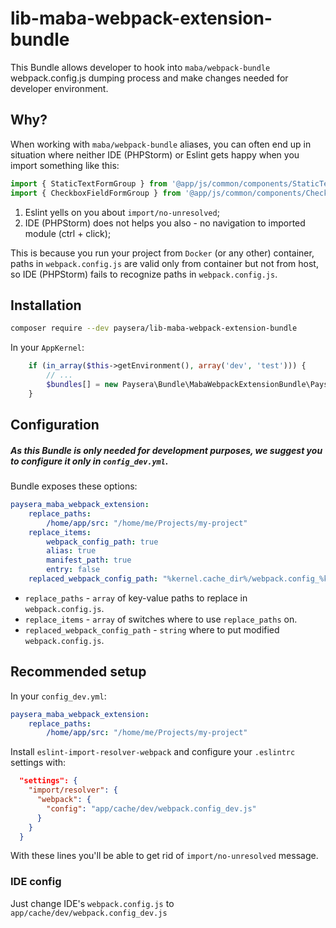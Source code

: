 # lib-maba-webpack-extension-bundle

This Bundle allows developer to hook into `maba/webpack-bundle` webpack.config.js dumping process and make changes
needed for developer environment.

## Why?

When working with `maba/webpack-bundle` aliases, you can often end up in situation where neither IDE (PHPStorm) or Eslint
gets happy when you import something like this:
```js
import { StaticTextFormGroup } from '@app/js/common/components/StaticText';
import { CheckboxFieldFormGroup } from '@app/js/common/components/CheckboxField';
```
1. Eslint yells on you about `import/no-unresolved`;
1. IDE (PHPStorm) does not helps you also - no navigation to imported module (ctrl + click);

This is because you run your project from `Docker` (or any other) container, paths in `webpack.config.js` are valid only from container
but not from host, so IDE (PHPStorm) fails to recognize paths in `webpack.config.js`.

## Installation

```bash
composer require --dev paysera/lib-maba-webpack-extension-bundle
```

In your `AppKernel`:
```php
    if (in_array($this->getEnvironment(), array('dev', 'test'))) {
        // ...
        $bundles[] = new Paysera\Bundle\MabaWebpackExtensionBundle\PayseraMabaWebpackExtensionBundle();
    }
```

## Configuration

##### As this Bundle is only needed for development purposes, we suggest you to configure it only in `config_dev.yml`.

Bundle exposes these options:
```yaml
paysera_maba_webpack_extension:
    replace_paths:
        /home/app/src: "/home/me/Projects/my-project"
    replace_items:
        webpack_config_path: true
        alias: true
        manifest_path: true
        entry: false
    replaced_webpack_config_path: "%kernel.cache_dir%/webpack.config_%kernel.environment%.js"
```

* `replace_paths` - `array` of key-value paths to replace in `webpack.config.js`.
* `replace_items` - `array` of switches where to use `replace_paths` on.
* `replaced_webpack_config_path` - `string` where to put modified `webpack.config.js`.

## Recommended setup

In your `config_dev.yml`:
```yaml
paysera_maba_webpack_extension:
    replace_paths:
        /home/app/src: "/home/me/Projects/my-project"
```

Install `eslint-import-resolver-webpack` and configure your `.eslintrc` settings with:
```json
  "settings": {
    "import/resolver": {
      "webpack": {
        "config": "app/cache/dev/webpack.config_dev.js"
      }
    }
  }
```
With these lines you'll be able to get rid of `import/no-unresolved` message.

### IDE config

Just change IDE's `webpack.config.js` to `app/cache/dev/webpack.config_dev.js`
